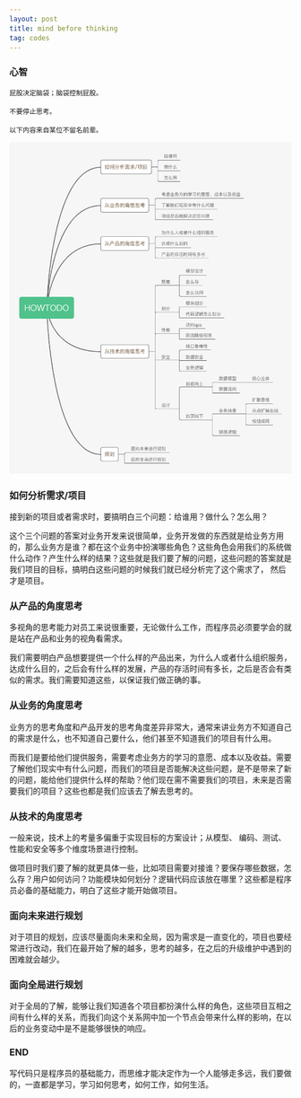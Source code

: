 ```yaml
---
layout: post
title: mind before thinking
tag: codes
---
```


### 心智	

	屁股决定脑袋；脑袋控制屁股。

	不要停止思考。

	以下内容来自某位不留名前辈。

![show](/images/new_heart.jpg)


### 如何分析需求/项目

接到新的项目或者需求时，要搞明白三个问题：给谁用？做什么？怎么用？

这个三个问题的答案对业务开发来说很简单，业务开发做的东西就是给业务方用的，那么业务方是谁？都在这个业务中扮演哪些角色？这些角色会用我们的系统做什么动作？产生什么样的结果？这些就是我们要了解的问题，这些问题的答案就是我们项目的目标，搞明白这些问题的时候我们就已经分析完了这个需求了，
然后才是项目。


### 从产品的角度思考
多视角的思考能力对员工来说很重要，无论做什么工作，而程序员必须要学会的就是站在产品和业务的视角看需求。

我们需要明白产品想要提供一个什么样的产品出来，为什么人或者什么组织服务，达成什么目的，之后会有什么样的发展，产品的存活时间有多长，之后是否会有类似的需求。我们需要知道这些，以保证我们做正确的事。

### 从业务的角度思考
业务方的思考角度和产品开发的思考角度差异非常大，通常来讲业务方不知道自己的需求是什么，也不知道自己要什么，他们甚至不知道我们的项目有什么用。

而我们是要给他们提供服务，需要考虑业务方的学习的意愿、成本以及收益。需要了解他们现实中有什么问题，而我们的项目是否能解决这些问题，是不是带来了新的问题，能给他们提供什么样的帮助？他们现在需不需要我们的项目，未来是否需要我们的项目？这些也都是我们应该去了解去思考的。

### 从技术的角度思考
一般来说，技术上的考量多偏重于实现目标的方案设计；从模型、
编码、测试、性能和安全等多个维度场景进行控制。

做项目时我们要了解的就更具体一些，比如项目需要对接谁？要保存哪些数据，怎么存？用户如何访问？功能模块如何划分？逻辑代码应该放在哪里？这些都是程序员必备的基础能力，明白了这些才能开始做项目。

### 面向未来进行规划
对于项目的规划，应该尽量面向未来和全局，因为需求是一直变化的，项目也要经常进行改动，我们在最开始了解的越多，思考的越多，在之后的升级维护中遇到的困难就会越少。

### 面向全局进行规划
对于全局的了解，能够让我们知道各个项目都扮演什么样的角色，这些项目互相之间有什么样的关系，而我们向这个关系网中加一个节点会带来什么样的影响，在以后的业务变动中是不是能够很快的响应。

### END
写代码只是程序员的基础能力，而思维才能决定作为一个人能够走多远，我们要做的，一直都是学习，学习如何思考，如何工作，如何生活。